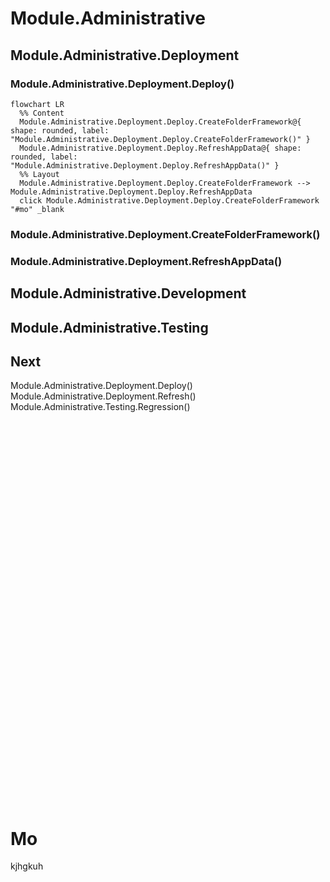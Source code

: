 <!-- u250908 -->

# Module.Administrative

## Module.Administrative.Deployment

### Module.Administrative.Deployment.Deploy()

```mermaid
flowchart LR
  %% Content
  Module.Administrative.Deployment.Deploy.CreateFolderFramework@{ shape: rounded, label: "Module.Administrative.Deployment.Deploy.CreateFolderFramework()" }
  Module.Administrative.Deployment.Deploy.RefreshAppData@{ shape: rounded, label: "Module.Administrative.Deployment.Deploy.RefreshAppData()" }
  %% Layout
  Module.Administrative.Deployment.Deploy.CreateFolderFramework --> Module.Administrative.Deployment.Deploy.RefreshAppData
  click Module.Administrative.Deployment.Deploy.CreateFolderFramework "#mo" _blank

```

### Module.Administrative.Deployment.CreateFolderFramework()



### Module.Administrative.Deployment.RefreshAppData()

## Module.Administrative.Development


## Module.Administrative.Testing


## Next

Module.Administrative.Deployment.Deploy()
Module.Administrative.Deployment.Refresh()
Module.Administrative.Testing.Regression()


<br>
<br>
<br>
<br>
<br>
<br><br>
<br>
<br><br>
<br>
<br><br>
<br>
<br><br>
<br>
<br><br>
<br>
<br><br>
<br>
<br><br>
<br>
<br><br>
<br>
<br><br>
<br>
<br><br>
<br>
<br>

# Mo

kjhgkuh